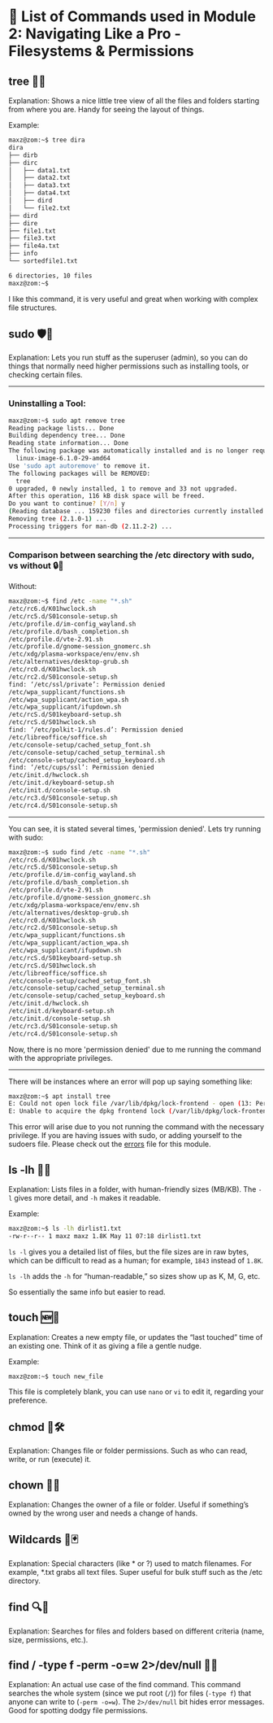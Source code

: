 # 📖 List of Commands used in Module 2: Navigating Like a Pro - Filesystems & Permissions

## tree 🌲📂

Explanation: Shows a nice little tree view of all the files and folders starting from where you are. Handy for seeing the layout of things.

Example:
```bash
maxz@zom:~$ tree dira
dira
├── dirb
├── dirc
│   ├── data1.txt
│   ├── data2.txt
│   ├── data3.txt
│   ├── data4.txt
│   ├── dird
│   └── file2.txt
├── dird
├── dire
├── file1.txt
├── file3.txt
├── file4a.txt
├── info
└── sortedfile1.txt

6 directories, 10 files
maxz@zom:~$ 
```

I like this command, it is very useful and great when working with complex file structures.

## sudo 🛡️👑

Explanation: Lets you run stuff as the superuser (admin), so you can do things that normally need higher permissions such as installing tools, or checking certain files.

---

### Uninstalling a Tool:

```bash
maxz@zom:~$ sudo apt remove tree
Reading package lists... Done
Building dependency tree... Done
Reading state information... Done
The following package was automatically installed and is no longer required:
  linux-image-6.1.0-29-amd64
Use 'sudo apt autoremove' to remove it.
The following packages will be REMOVED:
  tree
0 upgraded, 0 newly installed, 1 to remove and 33 not upgraded.
After this operation, 116 kB disk space will be freed.
Do you want to continue? [Y/n] y
(Reading database ... 159230 files and directories currently installed.)
Removing tree (2.1.0-1) ...
Processing triggers for man-db (2.11.2-2) ...
```

---

### Comparison between searching the /etc directory with sudo, vs without 🔒🧱

Without:

```bash
maxz@zom:~$ find /etc -name "*.sh"
/etc/rc6.d/K01hwclock.sh
/etc/rc5.d/S01console-setup.sh
/etc/profile.d/im-config_wayland.sh
/etc/profile.d/bash_completion.sh
/etc/profile.d/vte-2.91.sh
/etc/profile.d/gnome-session_gnomerc.sh
/etc/xdg/plasma-workspace/env/env.sh
/etc/alternatives/desktop-grub.sh
/etc/rc0.d/K01hwclock.sh
/etc/rc2.d/S01console-setup.sh
find: ‘/etc/ssl/private’: Permission denied
/etc/wpa_supplicant/functions.sh
/etc/wpa_supplicant/action_wpa.sh
/etc/wpa_supplicant/ifupdown.sh
/etc/rcS.d/S01keyboard-setup.sh
/etc/rcS.d/S01hwclock.sh
find: ‘/etc/polkit-1/rules.d’: Permission denied
/etc/libreoffice/soffice.sh
/etc/console-setup/cached_setup_font.sh
/etc/console-setup/cached_setup_terminal.sh
/etc/console-setup/cached_setup_keyboard.sh
find: ‘/etc/cups/ssl’: Permission denied
/etc/init.d/hwclock.sh
/etc/init.d/keyboard-setup.sh
/etc/init.d/console-setup.sh
/etc/rc3.d/S01console-setup.sh
/etc/rc4.d/S01console-setup.sh
```
---

You can see, it is stated several times, 'permission denied'. Lets try running with sudo:

```bash
maxz@zom:~$ sudo find /etc -name "*.sh"
/etc/rc6.d/K01hwclock.sh
/etc/rc5.d/S01console-setup.sh
/etc/profile.d/im-config_wayland.sh
/etc/profile.d/bash_completion.sh
/etc/profile.d/vte-2.91.sh
/etc/profile.d/gnome-session_gnomerc.sh
/etc/xdg/plasma-workspace/env/env.sh
/etc/alternatives/desktop-grub.sh
/etc/rc0.d/K01hwclock.sh
/etc/rc2.d/S01console-setup.sh
/etc/wpa_supplicant/functions.sh
/etc/wpa_supplicant/action_wpa.sh
/etc/wpa_supplicant/ifupdown.sh
/etc/rcS.d/S01keyboard-setup.sh
/etc/rcS.d/S01hwclock.sh
/etc/libreoffice/soffice.sh
/etc/console-setup/cached_setup_font.sh
/etc/console-setup/cached_setup_terminal.sh
/etc/console-setup/cached_setup_keyboard.sh
/etc/init.d/hwclock.sh
/etc/init.d/keyboard-setup.sh
/etc/init.d/console-setup.sh
/etc/rc3.d/S01console-setup.sh
/etc/rc4.d/S01console-setup.sh
```

Now, there is no more 'permission denied' due to me running the command with the appropriate privileges.

---

There will be instances where an error will pop up saying something like:

```bash
maxz@zom:~$ apt install tree
E: Could not open lock file /var/lib/dpkg/lock-frontend - open (13: Permission denied)
E: Unable to acquire the dpkg frontend lock (/var/lib/dpkg/lock-frontend), are you root?
```

This error will arise due to you not running the command with the necessary privilege. If you are having issues with sudo, or adding yourself to the sudoers file. Please check out the [errors](errors.md) file for this module.


## ls -lh 📁📐

Explanation: Lists files in a folder, with human-friendly sizes (MB/KB). The `-l` gives more detail, and `-h` makes it readable.

Example:
```bash
maxz@zom:~$ ls -lh dirlist1.txt
-rw-r--r-- 1 maxz maxz 1.8K May 11 07:18 dirlist1.txt
```

`ls -l` gives you a detailed list of files, but the file sizes are in raw bytes, which can be difficult to read as a human; for example, `1843` instead of `1.8K`.

`ls -lh` adds the `-h` for “human-readable,” so sizes show up as K, M, G, etc.

So essentially the same info but easier to read.

## touch 🆕📄

Explanation: Creates a new empty file, or updates the “last touched” time of an existing one. Think of it as giving a file a gentle nudge.

Example:
```bash
maxz@zom:~$ touch new_file
```

This file is completely blank, you can use `nano` or `vi` to edit it, regarding your preference.


## chmod 🔐🛠️

Explanation: Changes file or folder permissions. Such as who can read, write, or run (execute) it.


## chown 👤🔑

Explanation: Changes the owner of a file or folder. Useful if something’s owned by the wrong user and needs a change of hands.



## Wildcards 🌟🃏

Explanation: Special characters (like * or ?) used to match filenames. For example, *.txt grabs all text files. Super useful for bulk stuff such as the /etc directory.



## find 🔍📂

Explanation: Searches for files and folders based on different criteria (name, size, permissions, etc.).



## find / -type f -perm -o=w 2>/dev/null 🚨📝

Explanation: An actual use case of the find command. This command searches the whole system (since we put root (`/`)) for files (`-type f`) that anyone can write to (`-perm -o=w`). The `2>/dev/null` bit hides error messages. Good for spotting dodgy file permissions.
